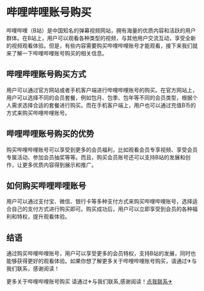 # 哔哩哔哩账号购买

哔哩哔哩（B站）是中国知名的弹幕视频网站，拥有海量的优质内容和活跃的用户群体。在B站上，用户可以观看各种类型的视频，与其他用户交流互动，享受全新的视频观看体验。但是，有些内容需要购买哔哩哔哩账号才能观看，接下来我们就来了解一下哔哩哔哩账号购买的相关信息。

## 哔哩哔哩账号购买方式

用户可以通过官方网站或者手机客户端进行哔哩哔哩账号的购买。在官方网站上，用户可以选择不同的会员套餐，例如包月、包季、包年等不同的会员类型，根据个人需求选择合适的套餐进行购买。而在手机客户端上，用户也可以通过充值B币的方式来购买哔哩哔哩账号。

## 哔哩哔哩账号购买的优势

购买哔哩哔哩账号可以享受到更多的会员福利，比如观看会员专享视频、享受会员专属活动、参加会员抽奖等等。而且，购买会员账号还可以支持B站的发展和创作，让更多优质内容得到展示和推广。

## 如何购买哔哩哔哩账号

用户可以通过支付宝、微信、银行卡等多种支付方式来购买哔哩哔哩账号，选择适合自己的支付方式进行购买即可。购买成功后，用户可以立即享受到会员的各种福利和特权，提升观看体验。

## 结语

通过购买哔哩哔哩账号，用户可以享受更多的会员特权，支持B站的发展，同时也能够获得更好的观看体验。如果你想了解更多关于哔哩哔哩账号购买，请通过✈与我们联系，感谢阅读！

更多关于哔哩哔哩账号购买 请通过✈与我们联系,感谢阅读！[点我联系✈](https://mail.G208.com)